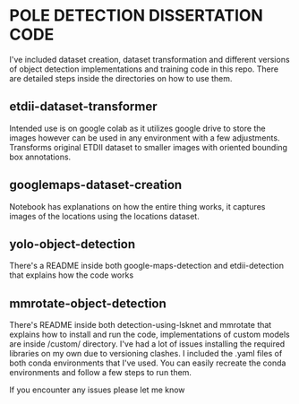 # POLE DETECTION DISSERTATION CODE
I've included dataset creation, dataset transformation and different versions of object detection implementations and training code in this repo. There are detailed steps inside the directories on how to use them. 

## etdii-dataset-transformer
Intended use is on google colab as it utilizes google drive to store the images however can be used in any environment with a few adjustments. Transforms original ETDII dataset to smaller images with oriented bounding box annotations. 
## googlemaps-dataset-creation
Notebook has explanations on how the entire thing works, it captures images of the locations using the locations dataset. 
## yolo-object-detection
There's a README inside both google-maps-detection and etdii-detection that explains how the code works

## mmrotate-object-detection
There's README inside both detection-using-lsknet and mmrotate that explains how to install and run the code, implementations of custom models are inside /custom/ directory. I've had a lot of issues installing the required libraries on my own due to versioning clashes. I included the .yaml files of both conda environments that I've used. You can easily recreate the conda environments and follow a few steps to run them. 

If you encounter any issues please let me know

